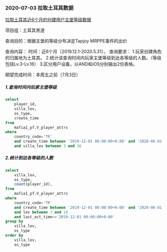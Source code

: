 ### 2020-07-03  拉取土耳其数据

[拉取土耳其近6个月的创建用户主堡等级数据](http://192.168.1.101:8080/browse/PLATFORM-1534)

项目组：土耳其黑道

查询目的：根据主堡的等级分布决定Tapjoy MRPPE事件的出价

查询内容：
时间：近6个月（2019.12.1-2020.5.31）。
查询要求：
1.玩家创建角色的归属地为土耳其。
2.统计该查询时间内玩家主堡等级到达各等级的人数。（等级包括Lv.3-Lv.16）
3.区分用户设备，以AND和iOS分别输出2份表格。

期望完成时间：本周五之前（7月3日）

##### 1.查询时间内玩家主堡等级

```sql
select
	player_id,
	villa_lev,
	os_type,
	create_time
from
	mafia1_pf.V_player_attrs
where
	country_code='TR'
	and create_time between '2019-12-01 00:00:00+0:00' and '2020-06-01 00:00:00+0:00'
	and villa_lev between 3 and 16
```

##### 2.统计到达各等级的人数

```sql
select
	villa_lev,
	os_type,
	count(player_id),
from
	mafia1_pf.V_player_attrs
where
	country_code='TR'
	and create_time between '2019-12-01 00:00:00+0:00' and '2020-06-01 00:00:00+0:00'
	and lev between 3 and 16
	and last_act_time>='2019-12-01 00:00:00+0:00'
group by
	villa_lev,
	os_type
order by
	villa_lev,
	os_type
```

